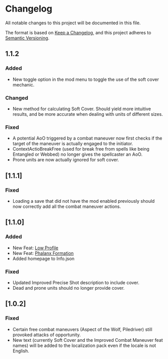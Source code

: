 ﻿# Changelog
All notable changes to this project will be documented in this file.

The format is based on [Keep a Changelog](https://keepachangelog.com/en/1.0.0/),
and this project adheres to [Semantic Versioning](https://semver.org/spec/v2.0.0.html).

## 1.1.2

### Added
- New toggle option in the mod menu to toggle the use of the soft cover mechanic.

### Changed
- New method for calculating Soft Cover. Should yield more intuitive results, and be more accurate when dealing with units of different sizes.

### Fixed
- A potential AoO triggered by a combat maneuver now first checks if the target of the maneuver is actually engaged to the initiator.
- ContextActioBreakFree (used for break free from spells like being Entangled or Webbed) no longer gives the spellcaster an AoO.
- Prone units are now actually ignored for soft cover.

## [1.1.1]

### Fixed
- Loading a save that did not have the mod enabled previously should now correctly add all the combat maneuver actions.

## [1.1.0]

### Added
- New Feat: [Low Profile](https://www.d20pfsrd.com/feats/combat-feats/low-profile-combat/)
- New Feat: [Phalanx Formation](https://www.d20pfsrd.com/feats/combat-feats/phalanx-formation-combat/)
- Added homepage to Info.json
### Fixed
- Updated Improved Precise Shot description to include cover.
- Dead and prone units should no longer provide cover.

## [1.0.2]

### Fixed
- Certain free combat maneuvers (Aspect of the Wolf, Piledriver) still provoked attacks of opportunity.
- New text (currently Soft Cover and the Improved Combat Maneuver feat names) will be added to the localization pack even if the locale is not English.